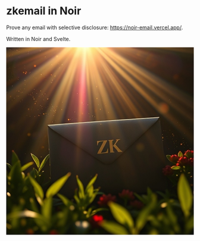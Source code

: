 # zkemail in Noir

Prove any email with selective disclosure: <https://noir-email.vercel.app/>.

Written in Noir and Svelte.

![zkemail](./assets/zkemail.jpg)
